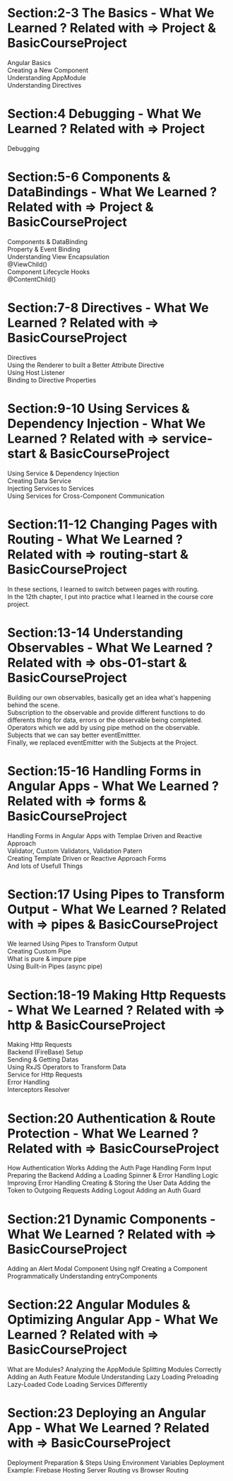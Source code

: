 # Section:2-3 The Basics - What We Learned ? Related with => Project & BasicCourseProject
Angular Basics <br>
Creating a New Component <br>
Understanding AppModule <br>
Understanding Directives <br>

# Section:4 Debugging - What We Learned ? Related with => Project
Debugging
# Section:5-6 Components & DataBindings - What We Learned ? Related with => Project & BasicCourseProject
Components & DataBinding <br>
Property & Event Binding <br>
Understanding View Encapsulation <br>
@ViewChild() <br>
Component Lifecycle Hooks <br>
@ContentChild() 
# Section:7-8 Directives - What We Learned ? Related with => BasicCourseProject
Directives <br>
Using the Renderer to built a Better Attribute Directive <br>
Using Host Listener <br>
Binding to Directive Properties
# Section:9-10 Using Services & Dependency Injection - What We Learned ? Related with => service-start & BasicCourseProject
Using Service & Dependency Injection <br>
Creating Data Service <br>
Injecting Services to Services <br>
Using Services for Cross-Component Communication
# Section:11-12 Changing Pages with Routing - What We Learned ? Related with => routing-start & BasicCourseProject

In these sections, I learned to switch between pages with routing. <br>
 In the 12th chapter, I put into practice what I learned in the course core project.
# Section:13-14 Understanding Observables - What We Learned ? Related with => obs-01-start & BasicCourseProject

Building our own observables, basically get an idea what's happening behind the scene. <br>
Subscription to the observable and provide different functions to do differents thing for data, errors or the observable being completed. <br>
Operators which we add by using pipe method on the observable. <br>
Subjects that we can say better eventEmittter. <br>
Finally, we replaced eventEmitter with the Subjects at the Project.
# Section:15-16 Handling Forms in Angular Apps - What We Learned ? Related with => forms & BasicCourseProject

Handling Forms in Angular Apps with Templae Driven and Reactive Approach <br>
Validator, Custom Validators, Validation Patern <br>
Creating Template Driven or Reactive Approach Forms <br>
And lots of Usefull Things
# Section:17 Using Pipes to Transform Output - What We Learned ? Related with => pipes & BasicCourseProject

We learned Using Pipes to Transform Output <br>
Creating Custom Pipe <br>
What is pure & impure pipe <br>
Using Built-in Pipes (async pipe)

# Section:18-19 Making Http Requests - What We Learned ? Related with => http & BasicCourseProject

Making Http Requests <br>
Backend (FireBase) Setup <br>
Sending & Getting Datas <br>
Using RxJS Operators to Transform Data <br>
Service for Http Requests <br>
Error Handling <br>
Interceptors
Resolver

# Section:20 Authentication & Route Protection - What We Learned ? Related with => BasicCourseProject

 How Authentication Works
 Adding the Auth Page
 Handling Form Input
 Preparing the Backend
 Adding a Loading Spinner & Error Handling Logic
 Improving Error Handling
 Creating & Storing the User Data
  Adding the Token to Outgoing Requests
  Adding Logout
  Adding an Auth Guard

# Section:21 Dynamic Components - What We Learned ? Related with => BasicCourseProject

Adding an Alert Modal Component
 Using ngIf
 Creating a Component Programmatically
 Understanding entryComponents

 # Section:22 Angular Modules & Optimizing Angular App - What We Learned ? Related with => BasicCourseProject

 What are Modules?
 Analyzing the AppModule
 Splitting Modules Correctly
 Adding an Auth Feature Module
 Understanding Lazy Loading
Preloading Lazy-Loaded Code
Loading Services Differently

# Section:23 Deploying an Angular App - What We Learned ? Related with => BasicCourseProject

Deployment Preparation & Steps
Using Environment Variables
Deployment Example: Firebase Hosting
Server Routing vs Browser Routing